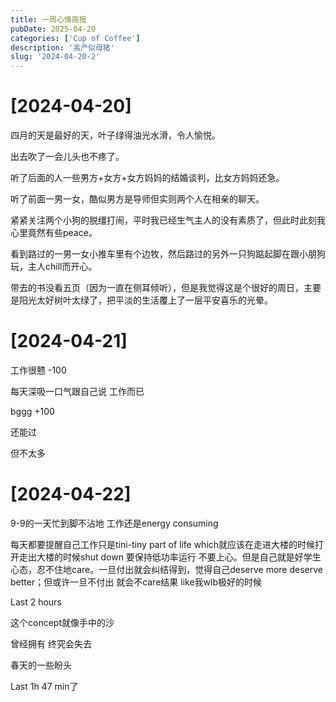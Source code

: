```yaml
---
title: 一周心情简报
pubDate: 2025-04-20
categories: ['Cup of Coffee']
description: '高产似母猪'
slug: '2024-04-20-2'
---
```


# [2024-04-20]

四月的天是最好的天，叶子绿得油光水滑，令人愉悦。

出去吹了一会儿头也不疼了。

听了后面的人一些男方+女方+女方妈妈的结婚谈判，比女方妈妈还急。

听了前面一男一女，酷似男方是导师但实则两个人在相亲的聊天。

紧紧关注两个小狗的脱缰打闹，平时我已经生气主人的没有素质了，但此时此刻我心里竟然有些peace。

看到路过的一男一女小推车里有个边牧，然后路过的另外一只狗踮起脚在跟小朋狗玩，主人chill而开心。

带去的书没看五页（因为一直在侧耳倾听），但是我觉得这是个很好的周日，主要是阳光太好树叶太绿了，把平淡的生活覆上了一层平安喜乐的光晕。

# [2024-04-21]

工作很戆 -100

每天深吸一口气跟自己说 工作而已

bggg +100

还能过

但不太多

# [2024-04-22]

9-9的一天忙到脚不沾地 工作还是energy consuming

每天都要提醒自己工作只是tini-tiny part of life which就应该在走进大楼的时候打开走出大楼的时候shut down 要保持低功率运行 不要上心。但是自己就是好学生心态，忍不住地care。一旦付出就会纠结得到，觉得自己deserve more deserve better；但或许一旦不付出 就会不care结果 like我wlb极好的时候

Last 2 hours

这个concept就像手中的沙

曾经拥有 终究会失去

春天的一些盼头 

Last 1h 47 min了




